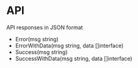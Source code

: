 # API

API responses in JSON format

- Error(msg string)
- ErrorWithData(msg string, data []interface)
- Success(msg string)
- SuccessWithData(msg string, data []interface)
